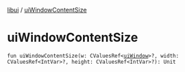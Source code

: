 [libui](index.md) / [uiWindowContentSize](./ui-window-content-size.md)

# uiWindowContentSize

`fun uiWindowContentSize(w: CValuesRef<`[`uiWindow`](ui-window.md)`>?, width: CValuesRef<IntVar>?, height: CValuesRef<IntVar>?): Unit`